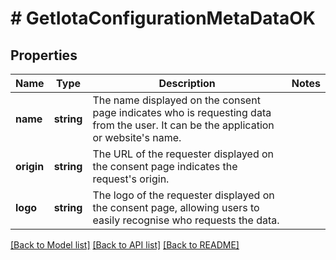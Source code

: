 # # GetIotaConfigurationMetaDataOK

## Properties

| Name       | Type       | Description                                                                                                                             | Notes |
| ---------- | ---------- | --------------------------------------------------------------------------------------------------------------------------------------- | ----- |
| **name**   | **string** | The name displayed on the consent page indicates who is requesting data from the user. It can be the application or website&#39;s name. |
| **origin** | **string** | The URL of the requester displayed on the consent page indicates the request&#39;s origin.                                              |
| **logo**   | **string** | The logo of the requester displayed on the consent page, allowing users to easily recognise who requests the data.                      |

[[Back to Model list]](../../README.md#models) [[Back to API list]](../../README.md#endpoints) [[Back to README]](../../README.md)
